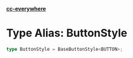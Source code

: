 [**cc-everywhere**](../../../../../index.md)

<HorizontalLine />

# Type Alias: ButtonStyle

```ts
type ButtonStyle = BaseButtonStyle<BUTTON>;
```
